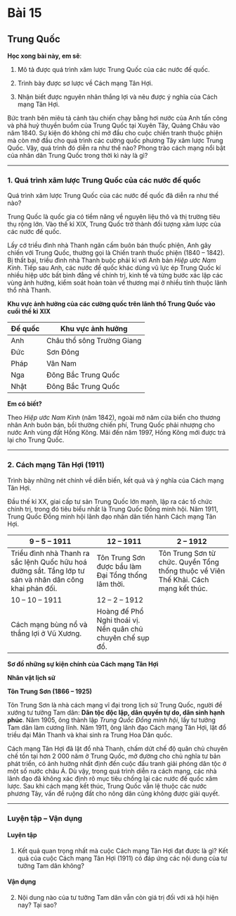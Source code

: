 # Bài 15
## Trung Quốc

**Học xong bài này, em sẽ**:

1. Mô tả được quá trình xâm lược Trung Quốc của các nước đế quốc.

2. Trình bày được sơ lược về Cách mạng Tân Hợi.

3. Nhận biết được nguyên nhân thắng lợi và nêu được ý nghĩa của Cách mạng Tân Hợi.

Bức tranh bên miêu tả cảnh tàu chiến chạy bằng hơi nước của Anh tấn công và phá huỷ thuyền buồm của Trung Quốc tại Xuyên Tây, Quảng Châu vào năm 1840. Sự kiện đó không chỉ mở đầu cho cuộc chiến tranh thuộc phiện mà còn mở đầu cho quá trình các cường quốc phương Tây xâm lược Trung Quốc. Vậy, quá trình đó diễn ra như thế nào? Phong trào cách mạng nổi bật của nhân dân Trung Quốc trong thời kì này là gì?

---

### 1. Quá trình xâm lược Trung Quốc của các nước đế quốc

Quá trình xâm lược Trung Quốc của các nước đế quốc đã diễn ra như thế nào?

Trung Quốc là quốc gia có tiềm năng về nguyên liệu thô và thị trường tiêu thụ rộng lớn. Vào thế kỉ XIX, Trung Quốc trở thành đối tượng xâm lược của các nước đế quốc.

Lấy cớ triều đình nhà Thanh ngăn cấm buôn bán thuốc phiện, Anh gây chiến với Trung Quốc, thường gọi là Chiến tranh thuốc phiện (1840 – 1842). Bị thất bại, triều đình nhà Thanh buộc phải kí với Anh bản *Hiệp ước Nam Kinh*. Tiếp sau Anh, các nước đế quốc khác dùng vũ lực ép Trung Quốc kí nhiều hiệp ước bất bình đẳng về chính trị, kinh tế và từng bước xác lập các vùng ảnh hưởng, kiểm soát hoàn toàn về thương mại ở nhiều tỉnh thuộc lãnh thổ nhà Thanh.

**Khu vực ảnh hưởng của các cường quốc trên lãnh thổ Trung Quốc vào cuối thế kỉ XIX**

| Đế quốc | Khu vực ảnh hưởng |
|---|---|
| Anh | Châu thổ sông Trường Giang |
| Đức | Sơn Đông |
| Pháp | Vân Nam |
| Nga | Đông Bắc Trung Quốc |
| Nhật | Đông Bắc Trung Quốc |

**Em có biết?**

Theo *Hiệp ước Nam Kinh* (năm 1842), ngoài mở năm cửa biển cho thương nhân Anh buôn bán, bồi thường chiến phí, Trung Quốc phải nhượng cho nước Anh vùng đất Hồng Kông. Mãi đến năm 1997, Hồng Kông mới được trả lại cho Trung Quốc.

---

### 2. Cách mạng Tân Hợi (1911)

Trình bày những nét chính về diễn biến, kết quả và ý nghĩa của Cách mạng Tân Hợi.

Đầu thế kỉ XX, giai cấp tư sản Trung Quốc lớn mạnh, lập ra các tổ chức chính trị, trong đó tiêu biểu nhất là Trung Quốc Đồng minh hội. Năm 1911, Trung Quốc Đồng minh hội lãnh đạo nhân dân tiến hành Cách mạng Tân Hợi.

| 9 – 5 – 1911 | 12 – 1911 | 2 – 1912 |
|---|---|---|
| Triều đình nhà Thanh ra sắc lệnh Quốc hữu hoá đường sắt. Tầng lớp tư sản và nhân dân công khai phản đối. | Tôn Trung Sơn được bầu làm Đại Tổng thống lâm thời. | Tôn Trung Sơn từ chức. Quyền Tổng thống thuộc về Viên Thế Khải. Cách mạng kết thúc. |
| 10 – 10 – 1911 | 12 – 2 – 1912 | |
| Cách mạng bùng nổ và thắng lợi ở Vũ Xương. | Hoàng đế Phổ Nghi thoái vị. Nền quân chủ chuyên chế sụp đổ. | |

**Sơ đồ những sự kiện chính của Cách mạng Tân Hợi**

**Nhân vật lịch sử**

**Tôn Trung Sơn (1866 – 1925)**

Tôn Trung Sơn là nhà cách mạng vĩ đại trong lịch sử Trung Quốc, người đề xướng tư tưởng Tam dân: **Dân tộc độc lập, dân quyền tự do, dân sinh hạnh phúc**. Năm 1905, ông thành lập *Trung Quốc Đồng minh hội*, lấy tư tưởng Tam dân làm cương lĩnh. Năm 1911, ông lãnh đạo Cách mạng Tân Hợi, lật đổ triều đại Mãn Thanh và khai sinh ra Trung Hoa Dân quốc.

Cách mạng Tân Hợi đã lật đổ nhà Thanh, chấm dứt chế độ quân chủ chuyên chế tồn tại hơn 2 000 năm ở Trung Quốc, mở đường cho chủ nghĩa tư bản phát triển, có ảnh hưởng nhất định đến cuộc đấu tranh giải phóng dân tộc ở một số nước châu Á. Dù vậy, trong quá trình diễn ra cách mạng, các nhà lãnh đạo đã không xác định rõ mục tiêu chống lại các nước đế quốc xâm lược. Sau khi cách mạng kết thúc, Trung Quốc vẫn lệ thuộc các nước phương Tây, vấn đề ruộng đất cho nông dân cũng không được giải quyết.

---

### Luyện tập – Vận dụng
#### Luyện tập

1. Kết quả quan trọng nhất mà cuộc Cách mạng Tân Hợi đạt được là gì? Kết quả của cuộc Cách mạng Tân Hợi (1911) có đáp ứng các nội dung của tư tưởng Tam dân không?

#### Vận dụng

2. Nội dung nào của tư tưởng Tam dân vẫn còn giá trị đối với xã hội hiện nay? Tại sao?

